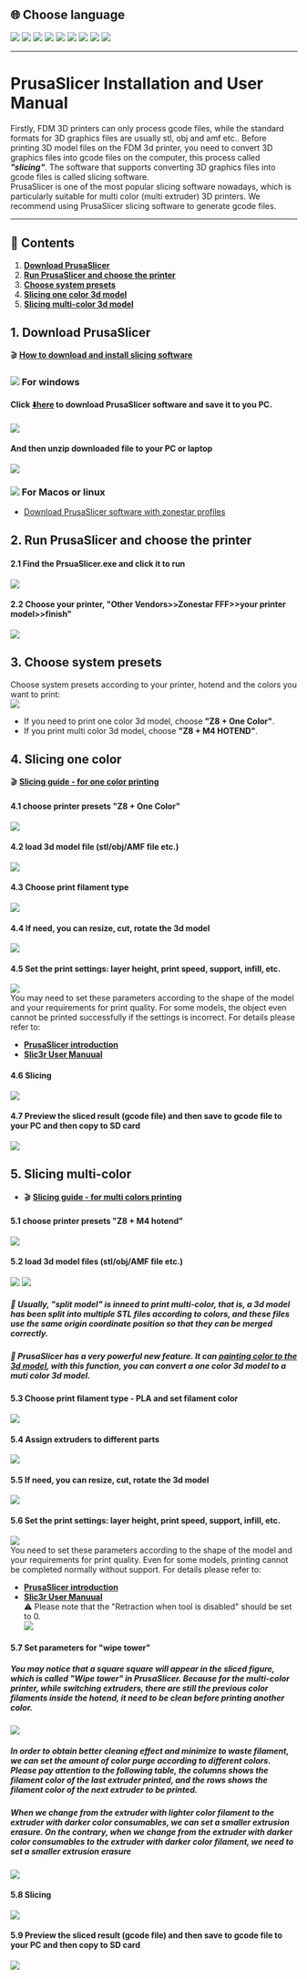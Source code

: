 ## <a id="choose-language">:globe_with_meridians: Choose language </a>
[![](../lanpic/EN.png)](https://github.com/ZONESTAR3D/Z8P/tree/main/Z8P-MK2/4-SlicingGuide/readme.md)
[![](../lanpic/ES.png)](https://github.com/ZONESTAR3D/Z8P/tree/main/Z8P-MK2/4-SlicingGuide/readme-es.md)
[![](../lanpic/PT.png)](https://github.com/ZONESTAR3D/Z8P/tree/main/Z8P-MK2/4-SlicingGuide/readme-pt.md)
[![](../lanpic/FR.png)](https://github.com/ZONESTAR3D/Z8P/tree/main/Z8P-MK2/4-SlicingGuide/readme-fr.md)
[![](../lanpic/DE.png)](https://github.com/ZONESTAR3D/Z8P/tree/main/Z8P-MK2/4-SlicingGuide/readme-de.md)
[![](../lanpic/IT.png)](https://github.com/ZONESTAR3D/Z8P/tree/main/Z8P-MK2/4-SlicingGuide/readme-it.md)
[![](../lanpic/RU.png)](https://github.com/ZONESTAR3D/Z8P/tree/main/Z8P-MK2/4-SlicingGuide/readme-ru.md)
[![](../lanpic/JP.png)](https://github.com/ZONESTAR3D/Z8P/tree/main/Z8P-MK2/4-SlicingGuide/readme-jp.md)
[![](../lanpic/KR.png)](https://github.com/ZONESTAR3D/Z8P/tree/main/Z8P-MK2/4-SlicingGuide/readme-kr.md)
<!-- [![](../lanpic/SA.png)](https://github.com/ZONESTAR3D/Z8P/tree/main/Z8P-MK2/4-SlicingGuide/readme-ar.md) -->

----
# PrusaSlicer Installation and User Manual
Firstly, FDM 3D printers can only process gcode files, while the standard formats for 3D graphics files are usually stl, obj and amf etc.. Before printing 3D model files on the FDM 3d printer, you need to convert 3D graphics files into gcode files on the computer, this process called ***"slicing"***. The software that supports converting 3D graphics files into gcode files is called slicing software.     
PrusaSlicer is one of the most popular slicing software nowadays, which is particularly suitable for multi color (multi extruder) 3D printers. We recommend using PrusaSlicer slicing software to generate gcode files.

----
## :book: Contents
1. **[Download PrusaSlicer](#a1)**
2. **[Run PrusaSlicer and choose the printer](#a2)**
3. **[Choose system presets](#a3)**
4. **[Slicing one color 3d model](#a4)**
6. **[Slicing multi-color 3d model](#a4)**

## <a id="a1">1. Download PrusaSlicer</a>
:clapper: [**How to download and install slicing software**](https://youtu.be/SgyXD-kQIeo)
### ![](./pic/win.png) For windows
#### Click [:arrow_down:**here**](https://github.com/ZONESTAR3D/Slicing-Guide/releases/tag/PrusaSlicer2.4.2) to download PrusaSlicer software and save it to you PC.
![](pic/download.gif)   
#### And then unzip downloaded file to your PC or laptop  
![](pic/unzip.png)   
### ![](./pic/macos.png) For Macos or linux
- [Download PrusaSlicer software with zonestar profiles](https://github.com/ZONESTAR3D/Slicing-Guide/releases/tag/2.4.2)

## <a id="a2">2. Run PrusaSlicer and choose the printer </a>
#### 2.1 Find the PrsuaSlicer.exe and click it to run
![](pic/run1.png)
#### 2.2 Choose your printer, "Other Vendors>>Zonestar FFF>>your printer model>>finish"
![](pic/run2.png)

## <a id="a3">3. Choose system presets</a>
Choose system presets according to your printer, hotend and the colors you want to print:   
![](pic/run3.png)
- If you need to print one color 3d model, choose **"Z8 + One Color"**.  
- If you print multi color 3d model, choose **"Z8 + M4 HOTEND"**.    

## <a id="a4">4. Slicing one color</a>
:clapper: [**Slicing guide - for one color printing**](https://youtu.be/g-YSgV44Rik)
#### 4.1 choose printer presets "Z8 + One Color"
![](pic/slicing1C-1.png)
#### 4.2 load 3d model file (stl/obj/AMF file etc.)
![](pic/slicing1C-2.png)
#### 4.3 Choose print filament type
![](pic/slicing1C-3.png)
#### 4.4 If need, you can resize, cut, rotate the 3d model 
![](pic/slicing1C-4.png)  
#### 4.5 Set the print settings: layer height, print speed, support, infill, etc.
![](pic/slicing1C-5.png)  
You may need to set these parameters according to the shape of the model and your requirements for print quality. For some models, the object even cannot be printed successfully if the settings is incorrect. For details please refer to:
- [**PrusaSlicer introduction**](https://www.prusa3d.com/page/prusaslicer_424/)
- [**Slic3r User Manuual**](https://manual.slic3r.org/)
#### 4.6 Slicing
![](pic/slicing1C-6.png)  
#### 4.7 Preview the sliced result (gcode file) and then save to gcode file to your PC and then copy to SD card
![](pic/slicing1C-7.png)  

## <a id="a5">5. Slicing multi-color </a>
- :clapper: [**Slicing guide - for multi colors printing**](https://youtu.be/AIKrszmxvE4) 
#### 5.1 choose printer presets "Z8 + M4 hotend"
![](pic/slicingM4-1.png)
#### 5.2 load 3d model files (stl/obj/AMF file etc.)
![](pic/slicingM4-2.png) ![](pic/slicingM4-21.png)
##### :memo: Usually, "split model" is inneed to print multi-color, that is, a 3d model has been split into multiple STL files according to colors, and these files use the same origin coordinate position so that they can be merged correctly.
##### :star2: PrusaSlicer has a very powerful new feature. It can [painting color to the 3d model](https://youtu.be/Yx4fKDRGEJ4), with this function, you can convert a one color 3d model to a muti color 3d model.
#### 5.3 Choose print filament type - PLA and set filament color
![](pic/slicingM4-3.png)
#### 5.4 Assign extruders to different parts
![](pic/slicingM4-4.png)
#### 5.5 If need, you can resize, cut, rotate the 3d model 
![](pic/slicingM4-5.png)  
#### 5.6 Set the print settings: layer height, print speed, support, infill, etc.
![](pic/slicingM4-6.png)  
You need to set these parameters according to the shape of the model and your requirements for print quality. Even for some models, printing cannot be completed normally without support. For details please refer to:
- [**PrusaSlicer introduction**](https://www.prusa3d.com/page/prusaslicer_424/)    
- [**Slic3r User Manuual**](https://manual.slic3r.org/)    
:warning: Please note that the "Retraction when tool is disabled" should be set to 0.    
![](pic/slicingM4-7.jpg)  
#### 5.7 Set parameters for "wipe tower"
##### You may notice that a square square will appear in the sliced figure, which is called "Wipe tower" in PrusaSlicer. Because for the multi-color printer, while switching extruders, there are still the previous color filaments inside the hotend, it need to be clean before printing another color.   
![](pic/slicingM4-71.png)    
##### In order to obtain better cleaning effect and minimize to waste filament, we can set the amount of color purge according to different colors. Please pay attention to the following table, the columns shows the filament color of the last extruder printed, and the rows shows the filament color of the next extruder to be printed.
##### When we change from the extruder with lighter color filament to the extruder with darker color consumables, we can set a smaller extrusion erasure. On the contrary, when we change from the extruder with darker color consumables to the extruder with darker color filament, we need to set a smaller extrusion erasure
![](pic/slicingM4-72.png)  
#### 5.8 Slicing
![](pic/slicingM4-8.png)  
#### 5.9 Preview the sliced result (gcode file) and then save to gcode file to your PC and then copy to SD card
![](pic/slicingM4-9.png)  
